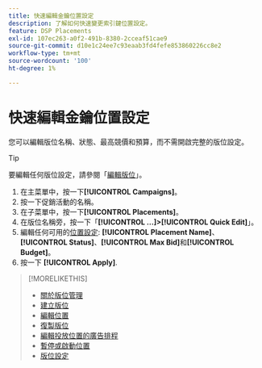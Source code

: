 ```yaml
---
title: 快速編輯金鑰位置設定
description: 了解如何快速變更索引鍵位置設定。
feature: DSP Placements
exl-id: 107ec263-a0f2-491b-8380-2cceaf51cae9
source-git-commit: d10e1c24ee7c93eaab3fd4fefe853860226cc8e2
workflow-type: tm+mt
source-wordcount: '100'
ht-degree: 1%

---
```


# 快速編輯金鑰位置設定

<!-- Some placements don't have this option. Clarify which placement types aren't eligible -- is it PG placements, or all placements using private inventory? And anything else? -->

您可以編輯版位名稱、狀態、最高競價和預算，而不需開啟完整的版位設定。

>[!TIP]
>
> 要編輯任何版位設定，請參閱「[編輯版位](/help/dsp/campaign-management/placements/placement-edit.md)」。

1. 在主菜單中，按一下&#x200B;**[!UICONTROL Campaigns]**。
1. 按一下促銷活動的名稱。
1. 在子菜單中，按一下&#x200B;**[!UICONTROL Placements]**。
1. 在版位名稱旁，按一下「**[!UICONTROL ...]>[!UICONTROL Quick Edit]**」。
1. 編輯任何可用的[位置設定](placement-settings.md): **[!UICONTROL Placement Name]**、**[!UICONTROL Status]**、**[!UICONTROL Max Bid]**&#x200B;和&#x200B;**[!UICONTROL Budget]**。
1. 按一下 **[!UICONTROL Apply]**.

>[!MORELIKETHIS]
>
>* [關於版位管理](placement-about.md)
>* [建立版位](placement-create.md)
>* [編輯位置](placement-edit.md)
>* [復製版位](placement-duplicate.md)
>* [編輯投放位置的廣告排程](placement-edit-ad-schedule.md)
>* [暫停或啟動位置](placement-pause-activate.md)
>* [版位設定](placement-settings.md)

